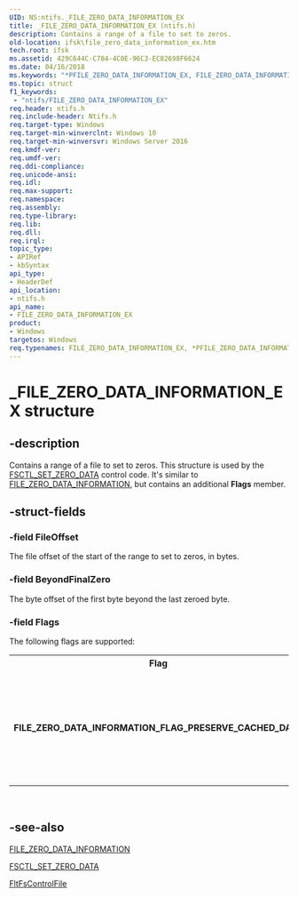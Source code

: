 ```yaml
---
UID: NS:ntifs._FILE_ZERO_DATA_INFORMATION_EX
title: _FILE_ZERO_DATA_INFORMATION_EX (ntifs.h)
description: Contains a range of a file to set to zeros.
old-location: ifsk\file_zero_data_information_ex.htm
tech.root: ifsk
ms.assetid: 429C644C-C784-4C0E-96C3-EC82698F6624
ms.date: 04/16/2018
ms.keywords: "*PFILE_ZERO_DATA_INFORMATION_EX, FILE_ZERO_DATA_INFORMATION_EX, FILE_ZERO_DATA_INFORMATION_EX structure [Installable File System Drivers], PFILE_ZERO_DATA_INFORMATION_EX, PFILE_ZERO_DATA_INFORMATION_EX structure pointer [Installable File System Drivers], _FILE_ZERO_DATA_INFORMATION_EX, ifsk.file_zero_data_information_ex, ntifs/FILE_ZERO_DATA_INFORMATION_EX, ntifs/PFILE_ZERO_DATA_INFORMATION_EX"
ms.topic: struct
f1_keywords:
 - "ntifs/FILE_ZERO_DATA_INFORMATION_EX"
req.header: ntifs.h
req.include-header: Ntifs.h
req.target-type: Windows
req.target-min-winverclnt: Windows 10
req.target-min-winversvr: Windows Server 2016
req.kmdf-ver: 
req.umdf-ver: 
req.ddi-compliance: 
req.unicode-ansi: 
req.idl: 
req.max-support: 
req.namespace: 
req.assembly: 
req.type-library: 
req.lib: 
req.dll: 
req.irql: 
topic_type:
- APIRef
- kbSyntax
api_type:
- HeaderDef
api_location:
- ntifs.h
api_name:
- FILE_ZERO_DATA_INFORMATION_EX
product:
- Windows
targetos: Windows
req.typenames: FILE_ZERO_DATA_INFORMATION_EX, *PFILE_ZERO_DATA_INFORMATION_EX
---
```


# _FILE_ZERO_DATA_INFORMATION_EX structure


## -description


Contains a range of a file to set to zeros. This structure is used by the 
<a href="https://docs.microsoft.com/windows-hardware/drivers/ifs/fsctl-set-zero-data">FSCTL_SET_ZERO_DATA</a> control code. It's similar to <a href="https://docs.microsoft.com/windows-hardware/drivers/ddi/ntifs/ns-ntifs-_file_zero_data_information">FILE_ZERO_DATA_INFORMATION</a>, but contains an additional <b>Flags</b> member. 


## -struct-fields




### -field FileOffset

The file offset of the start of the range to set to zeros, in bytes.


### -field BeyondFinalZero

The byte offset of the first byte beyond the last zeroed byte.


### -field Flags

The following flags are supported:

<table>
<tr>
<th>Flag</th>
<th>Description</th>
</tr>
<tr>
<td><b>FILE_ZERO_DATA_INFORMATION_FLAG_PRESERVE_CACHED_DATA</b></td>
<td>Indicates not to purge the contents of the cache corresponding to this range of the file. Only drivers can set this flag.</td>
</tr>
</table>
 


## -see-also




<a href="https://docs.microsoft.com/windows-hardware/drivers/ddi/ntifs/ns-ntifs-_file_zero_data_information">FILE_ZERO_DATA_INFORMATION</a>



<a href="https://docs.microsoft.com/windows-hardware/drivers/ifs/fsctl-set-zero-data">FSCTL_SET_ZERO_DATA</a>



<a href="https://docs.microsoft.com/windows-hardware/drivers/ddi/fltkernel/nf-fltkernel-fltfscontrolfile">FltFsControlFile</a>
 

 

